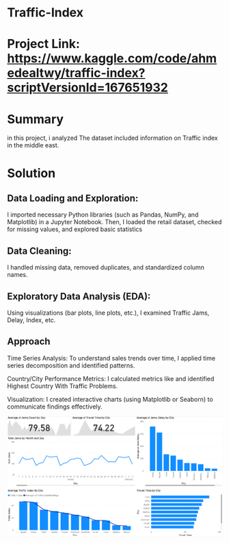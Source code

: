 # Traffic-Index
# Project Link: https://www.kaggle.com/code/ahmedealtwy/traffic-index?scriptVersionId=167651932
# Summary
in this project, i analyzed The dataset included information on Traffic index in the middle east.


# Solution
## Data Loading and Exploration: 
I imported necessary Python libraries (such as Pandas, NumPy, and Matplotlib) in a Jupyter Notebook. Then, I loaded the retail dataset, checked for missing values, and explored basic statistics

## Data Cleaning:
I handled missing data, removed duplicates, and standardized column names.

## Exploratory Data Analysis (EDA):
Using visualizations (bar plots, line plots, etc.), I examined Traffic Jams, Delay, Index, etc.

## Approach
Time Series Analysis: To understand sales trends over time, I applied time series decomposition and identified patterns.

Country/City Performance Metrics: I calculated metrics like and identified Highest Country With Traffic Problems.

Visualization: I created interactive charts (using Matplotlib or Seaborn) to communicate findings effectively.

![alt text](https://github.com/AhmedElatwy/Traffic-Index/blob/6780e455b3fbf07e69eabc28c3907b5d130ddd6a/dashboard.png)
